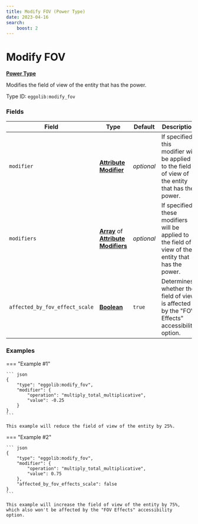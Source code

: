 ```yaml
---
title: Modify FOV (Power Type)
date: 2023-04-16
search:
    boost: 2
---
```


#   Modify FOV

[**Power Type**][1]

Modifies the field of view of the entity that has the power.

Type ID: `eggolib:modify_fov`


### Fields

Field | Type | Default | Description
------|------|---------|------------
`modifier` | [**Attribute Modifier**][2] | *optional* | If specified, this modifier will be applied to the field of view of the entity that has the power.
`modifiers` | [**Array**][3] of [**Attribute Modifiers**][2] | *optional* | If specified, these modifiers will be applied to the field of view of the entity that has the power.
`affected_by_fov_effect_scale` | [**Boolean**][4] | `true` | Determines whether the field of view is affected by the "FOV Effects" accessibility option.


### Examples

=== "Example #1"

    ``` json
    {
        "type": "eggolib:modify_fov",
        "modifier": {
            "operation": "multiply_total_multiplicative",
            "value": -0.25
        }
    }
    ```

    This example will reduce the field of view of the entity by 25%.


=== "Example #2"

    ``` json
    {
        "type": "eggolib:modify_fov",
        "modifier": {
            "operation": "multiply_total_multiplicative",
            "value": 0.75
        },
        "affected_by_fov_effects_scale": false
    }
    ```

    This example will increase the field of view of the entity by 75%, which also won't be affected by the "FOV Effects" accessibility option.



[1]: ../power_types.md
[2]: https://origins.readthedocs.io/en/latest/types/data_types/attribute_modifier
[3]: https://origins.readthedocs.io/en/latest/types/data_types/array
[4]: https://origins.readthedocs.io/en/latest/types/data_types/boolean
